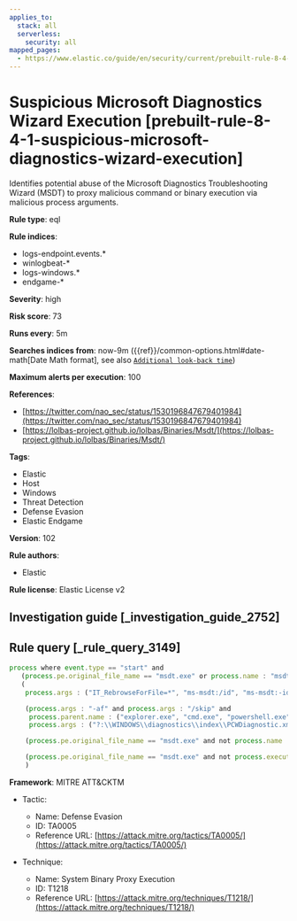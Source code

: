 ```yaml
---
applies_to:
  stack: all
  serverless:
    security: all
mapped_pages:
  - https://www.elastic.co/guide/en/security/current/prebuilt-rule-8-4-1-suspicious-microsoft-diagnostics-wizard-execution.html
---
```


# Suspicious Microsoft Diagnostics Wizard Execution [prebuilt-rule-8-4-1-suspicious-microsoft-diagnostics-wizard-execution]

Identifies potential abuse of the Microsoft Diagnostics Troubleshooting Wizard (MSDT) to proxy malicious command or binary execution via malicious process arguments.

**Rule type**: eql

**Rule indices**:

* logs-endpoint.events.*
* winlogbeat-*
* logs-windows.*
* endgame-*

**Severity**: high

**Risk score**: 73

**Runs every**: 5m

**Searches indices from**: now-9m ({{ref}}/common-options.html#date-math[Date Math format], see also [`Additional look-back time`](docs-content://solutions/security/detect-and-alert/create-detection-rule.md#rule-schedule))

**Maximum alerts per execution**: 100

**References**:

* [https://twitter.com/nao_sec/status/1530196847679401984](https://twitter.com/nao_sec/status/1530196847679401984)
* [https://lolbas-project.github.io/lolbas/Binaries/Msdt/](https://lolbas-project.github.io/lolbas/Binaries/Msdt/)

**Tags**:

* Elastic
* Host
* Windows
* Threat Detection
* Defense Evasion
* Elastic Endgame

**Version**: 102

**Rule authors**:

* Elastic

**Rule license**: Elastic License v2

## Investigation guide [_investigation_guide_2752]



## Rule query [_rule_query_3149]

```js
process where event.type == "start" and
   (process.pe.original_file_name == "msdt.exe" or process.name : "msdt.exe") and
   (
    process.args : ("IT_RebrowseForFile=*", "ms-msdt:/id", "ms-msdt:-id", "*FromBase64*") or

    (process.args : "-af" and process.args : "/skip" and
     process.parent.name : ("explorer.exe", "cmd.exe", "powershell.exe", "cscript.exe", "wscript.exe", "mshta.exe", "rundll32.exe", "regsvr32.exe") and
     process.args : ("?:\\WINDOWS\\diagnostics\\index\\PCWDiagnostic.xml", "PCWDiagnostic.xml", "?:\\Users\\Public\\*", "?:\\Windows\\Temp\\*")) or

    (process.pe.original_file_name == "msdt.exe" and not process.name : "msdt.exe" and process.name != null) or

    (process.pe.original_file_name == "msdt.exe" and not process.executable : ("?:\\Windows\\system32\\msdt.exe", "?:\\Windows\\SysWOW64\\msdt.exe"))
    )
```

**Framework**: MITRE ATT&CKTM

* Tactic:

    * Name: Defense Evasion
    * ID: TA0005
    * Reference URL: [https://attack.mitre.org/tactics/TA0005/](https://attack.mitre.org/tactics/TA0005/)

* Technique:

    * Name: System Binary Proxy Execution
    * ID: T1218
    * Reference URL: [https://attack.mitre.org/techniques/T1218/](https://attack.mitre.org/techniques/T1218/)



